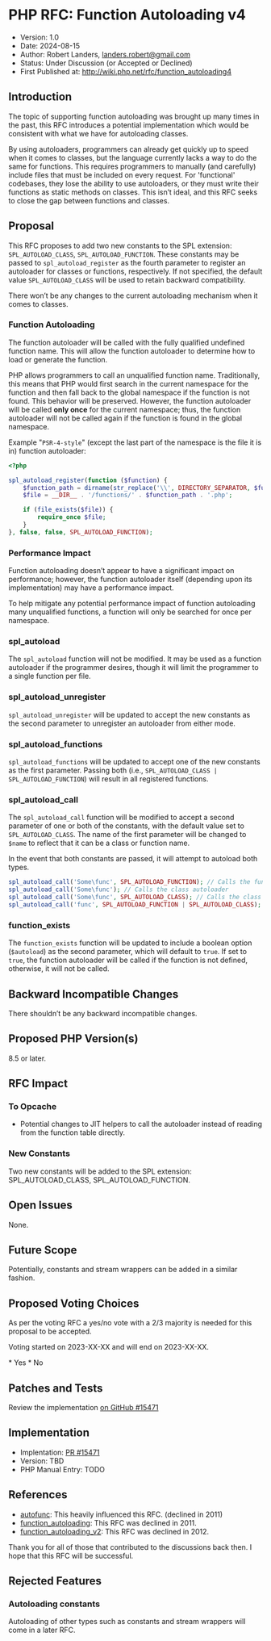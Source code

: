 # PHP RFC: Function Autoloading v4

* Version: 1.0
* Date: 2024-08-15
* Author: Robert Landers, landers.robert@gmail.com
* Status: Under Discussion (or Accepted or Declined)
* First Published at: <http://wiki.php.net/rfc/function_autoloading4>

## Introduction

The topic of supporting function autoloading was brought up many times in the past, this RFC introduces a potential
implementation which would be consistent with what we have for autoloading classes.

By using autoloaders,
programmers can already get quickly up to speed when it comes to classes,
but the language currently lacks a way to do the same for functions.
This requires programmers to manually (and carefully) include files that must be included on every request.
For 'functional' codebases,
they lose the ability to use autoloaders, or they must write their functions as static methods on classes.
This isn’t ideal, and this RFC seeks to close the gap between functions and classes.

## Proposal

This RFC proposes to add two new constants to the SPL extension: `SPL_AUTOLOAD_CLASS`, `SPL_AUTOLOAD_FUNCTION`.
These constants may be passed to `spl_autoload_register` as the fourth parameter
to register an autoloader for classes or functions, respectively.
If not specified, the default value `SPL_AUTOLOAD_CLASS` will be used to retain backward compatibility.

There won’t be any changes to the current autoloading mechanism when it comes to classes.

### Function Autoloading

The function autoloader will be called with the fully qualified undefined function name.
This will allow the function autoloader to determine how to load or generate the function.

PHP allows programmers to call an unqualified function name.
Traditionally, this means that PHP would first search in the current namespace for the function
and then fall back to the global namespace if the function is not found.
This behavior will be preserved.
However, the function autoloader will be called **only once** for the current namespace;
thus, the function autoloader will not be called again if the function is found in the global namespace.

Example "`PSR-4-style`" (except the last part of the namespace is the file it is in) function autoloader:

```php
<?php

spl_autoload_register(function ($function) {
    $function_path = dirname(str_replace('\\', DIRECTORY_SEPARATOR, $function));
    $file = __DIR__ . '/functions/' . $function_path . '.php';

    if (file_exists($file)) {
        require_once $file;
    }
}, false, false, SPL_AUTOLOAD_FUNCTION);
```

### Performance Impact

Function autoloading doesn’t appear to have a significant impact on performance; however, the function autoloader itself
(depending upon its implementation) may have a performance impact.

To help mitigate any potential performance impact of function autoloading many unqualified functions,
a function will only be searched for once per namespace.

### spl_autoload

The `spl_autoload` function will not be modified.
It may be used as a function autoloader if the programmer desires,
though it will limit the programmer to a single function per file.

### spl_autoload_unregister

`spl_autoload_unregister` will be updated to accept the new constants as the second parameter to unregister an
autoloader from either mode.

### spl_autoload_functions

`spl_autoload_functions` will be updated to accept one of the new constants as the first parameter. Passing both (i.e.,
`SPL_AUTOLOAD_CLASS | SPL_AUTOLOAD_FUNCTION`) will result in all registered functions.

### spl_autoload_call

The `spl_autoload_call` function will be modified to accept a second parameter of one or both of the constants,
with the default value set to `SPL_AUTOLOAD_CLASS`.
The name of the first parameter will be changed to `$name` to reflect that it can be a class or function name.

In the event that both constants are passed, it will attempt to autoload both types.

```php
spl_autoload_call('Some\func', SPL_AUTOLOAD_FUNCTION); // Calls the function autoloader
spl_autoload_call('Some\func'); // Calls the class autoloader
spl_autoload_call('Some\func', SPL_AUTOLOAD_CLASS); // Calls the class autoloader
spl_autoload_call('func', SPL_AUTOLOAD_FUNCTION | SPL_AUTOLOAD_CLASS); // Calls both autoloaders with the name 'func'
```

### function_exists

The `function_exists` function will be updated to include a boolean option (`$autoload`) as the second parameter,
which will default to `true`.
If set to `true`, the function autoloader will be called if the function is not defined, otherwise, it will not be
called.

## Backward Incompatible Changes

There shouldn’t be any backward incompatible changes.

## Proposed PHP Version(s)

8.5 or later.

## RFC Impact

### To Opcache

- Potential changes to JIT helpers to call the autoloader instead of reading from the function table directly.

### New Constants

Two new constants will be added to the SPL extension: SPL_AUTOLOAD_CLASS, SPL_AUTOLOAD_FUNCTION.

## Open Issues

None.

## Future Scope

Potentially, constants and stream wrappers can be added in a similar fashion.

## Proposed Voting Choices

As per the voting RFC a yes/no vote with a 2/3 majority is needed for this proposal to be accepted.

Voting started on 2023-XX-XX and will end on 2023-XX-XX.

<!-- markdownlint-disable MD037 -->
<doodle title="Implement Function Autoloading v4, as described" auth="withinboredom" voteType="single" closed="true" closeon="2022-01-01T00:00:00Z">
   * Yes
   * No
</doodle>
<!-- markdownlint-disable MD037 -->

## Patches and Tests

Review the implementation [on GitHub #15471](https://github.com/php/php-src/pull/15471)

## Implementation

- Implentation: [PR #15471](https://github.com/php/php-src/pull/15471)
- Version: TBD
- PHP Manual Entry: TODO

## References

- [autofunc](https://wiki.php.net/rfc/autofunc): This heavily influenced this RFC. (declined in 2011)
- [function_autoloading](https://wiki.php.net/rfc/function_autoloading): This RFC was declined in 2011.
- [function_autoloading_v2](https://wiki.php.net/rfc/function_autoloading2): This RFC was declined in 2012.

Thank you for all of those that contributed to the discussions back then. I hope that this RFC will be successful.

## Rejected Features

### Autoloading constants

Autoloading of other types such as constants and stream wrappers will come in a later RFC.
